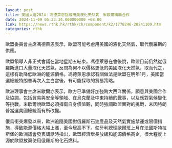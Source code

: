 ```yaml
---
layout: post
title: 美國大選2024｜馮德萊恩指或用美液化天然氣　米歇爾稱願合作
date: 2024-11-09 05:23:34.000000000 +08:00
link: https://news.rthk.hk/rthk/ch/component/k2/1778246-20241109.htm
categories: rthk
---
```


歐盟委員會主席馮德萊恩表示，歐盟可能考慮用美國的液化天然氣，取代俄羅斯的供應。

歐盟領導人非正式會議在當地星期五結束。馮德萊恩在會後說，歐盟目前仍然從俄羅斯進口大量液化天然氣，反問為何不以價格更低的美國液化天然氣，取而代之，這樣有助降低歐洲的能源價格。馮德萊恩承認有關做法是歐盟在明年1月，美國當選總統特朗普再次入主白宮後，有可能採取的貿易策略。

歐洲理事會主席米歇爾亦表示，歐方已準備好加強跨大西洋關係，願意與美國合作及協調，包括貿易與安全等領域、在烏克蘭及中東持續的戰事，以及應對氣候變化等挑戰。米歇爾說歐盟必須捍衛自身價值觀，同時強調歐盟面對的挑戰，未因特朗普當選美國總統而有所改變。

俄烏衝突爆發以來，歐洲追隨美國對俄羅斯石油產品及天然氣實施禁運或限價措施，導致能源價格大幅上漲，至今居高不下。匈牙利總理歐爾班上月在法國斯特拉斯堡的歐洲議會發表講話時指出，歐盟經濟增長放緩和能源價格高企，很大程度上源於歐盟放棄使用俄羅斯的化石燃料。
